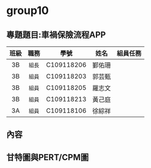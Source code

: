 # group10

## 專題題目:車禍保險流程APP

|**班級**|**職務**|**學號**|**姓名**|**組員任務**|
|:---:|:-----:|:---------:|:-----:|:-------|
|3B|`組長`|C109118206|鄞佑珊||
|3B|`組員`|C109118203|郭芸甄||
|3B|`組員`|C109118205|羅志文||
|3B|`組員`|C109118213|黃己庭||
|3A|`組員`|C109118106|徐綜祥||

## 內容


## 甘特圖與PERT/CPM圖

